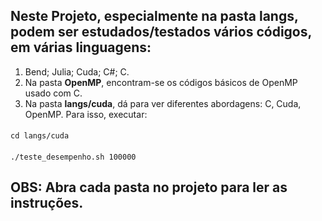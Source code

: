 ## **Neste Projeto**, especialmente na pasta langs, podem ser estudados/testados vários códigos, em várias linguagens: 
1. Bend; Julia; Cuda; C#; C.
2. Na pasta **OpenMP**, encontram-se os códigos básicos de OpenMP usado com C.
3. Na pasta **langs/cuda**, dá para ver diferentes abordagens: C, Cuda, OpenMP. Para isso, executar:
####
    cd langs/cuda
####
    ./teste_desempenho.sh 100000

## OBS: Abra cada pasta no projeto para ler as instruções.

